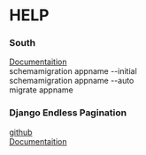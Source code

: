 HELP
==============

### South
[Documentaition](http://south.readthedocs.org/en/latest/)  
schemamigration appname --initial  
schemamigration appname --auto  
migrate appname  

### Django Endless Pagination
[github](https://github.com/frankban/django-endless-pagination)  
[Documentaition](http://django-endless-pagination.readthedocs.org/en/latest/)  